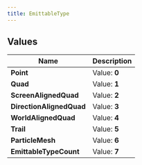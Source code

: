 ```yaml
---
title: EmittableType
---
```


## Values
| Name | Description |
| ---- | ----------- |
| **Point** | Value: **0** |
| **Quad** | Value: **1** |
| **ScreenAlignedQuad** | Value: **2** |
| **DirectionAlignedQuad** | Value: **3** |
| **WorldAlignedQuad** | Value: **4** |
| **Trail** | Value: **5** |
| **ParticleMesh** | Value: **6** |
| **EmittableTypeCount** | Value: **7** |

